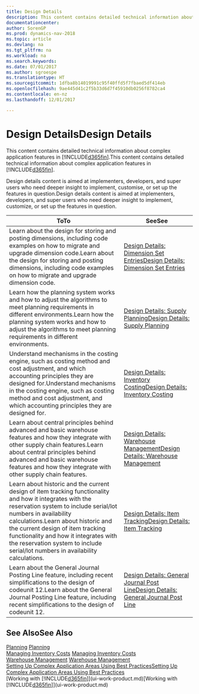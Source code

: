 ```yaml
---
title: Design Details
description: This content contains detailed technical information about complex application features in [!INCLUDE[d365fin](includes/d365fin_md.md)].
documentationcenter: 
author: SorenGP
ms.prod: dynamics-nav-2018
ms.topic: article
ms.devlang: na
ms.tgt_pltfrm: na
ms.workload: na
ms.search.keywords: 
ms.date: 07/01/2017
ms.author: sgroespe
ms.translationtype: HT
ms.sourcegitcommit: 1dfba8b14019991c95f40ffd5f7fbaed5df414eb
ms.openlocfilehash: 9ae445d41c2f5b33d6d7f45910db0256f8782ca4
ms.contentlocale: en-nz
ms.lasthandoff: 12/01/2017

---
```

# <a name="design-details"></a><span data-ttu-id="829cb-103">Design Details</span><span class="sxs-lookup"><span data-stu-id="829cb-103">Design Details</span></span>
<span data-ttu-id="829cb-104">This content contains detailed technical information about complex application features in [!INCLUDE[d365fin](includes/d365fin_md.md)].</span><span class="sxs-lookup"><span data-stu-id="829cb-104">This content contains detailed technical information about complex application features in [!INCLUDE[d365fin](includes/d365fin_md.md)].</span></span>  

 <span data-ttu-id="829cb-105">Design details content is aimed at implementers, developers, and super users who need deeper insight to implement, customise, or set up the features in question.</span><span class="sxs-lookup"><span data-stu-id="829cb-105">Design details content is aimed at implementers, developers, and super users who need deeper insight to implement, customize, or set up the features in question.</span></span>  

|<span data-ttu-id="829cb-106">**To**</span><span class="sxs-lookup"><span data-stu-id="829cb-106">**To**</span></span>|<span data-ttu-id="829cb-107">**See**</span><span class="sxs-lookup"><span data-stu-id="829cb-107">**See**</span></span>|  
|------------|-------------|  
|<span data-ttu-id="829cb-108">Learn about the design for storing and posting dimensions, including code examples on how to migrate and upgrade dimension code.</span><span class="sxs-lookup"><span data-stu-id="829cb-108">Learn about the design for storing and posting dimensions, including code examples on how to migrate and upgrade dimension code.</span></span>|[<span data-ttu-id="829cb-109">Design Details: Dimension Set Entries</span><span class="sxs-lookup"><span data-stu-id="829cb-109">Design Details: Dimension Set Entries</span></span>](design-details-dimension-set-entries.md)|  
|<span data-ttu-id="829cb-110">Learn how the planning system works and how to adjust the algorithms to meet planning requirements in different environments.</span><span class="sxs-lookup"><span data-stu-id="829cb-110">Learn how the planning system works and how to adjust the algorithms to meet planning requirements in different environments.</span></span>|[<span data-ttu-id="829cb-111">Design Details: Supply Planning</span><span class="sxs-lookup"><span data-stu-id="829cb-111">Design Details: Supply Planning</span></span>](design-details-supply-planning.md)|  
|<span data-ttu-id="829cb-112">Understand mechanisms in the costing engine, such as costing method and cost adjustment, and which accounting principles they are designed for.</span><span class="sxs-lookup"><span data-stu-id="829cb-112">Understand mechanisms in the costing engine, such as costing method and cost adjustment, and which accounting principles they are designed for.</span></span>|[<span data-ttu-id="829cb-113">Design Details: Inventory Costing</span><span class="sxs-lookup"><span data-stu-id="829cb-113">Design Details: Inventory Costing</span></span>](design-details-inventory-costing.md)|  
|<span data-ttu-id="829cb-114">Learn about central principles behind advanced and basic warehouse features and how they integrate with other supply chain features.</span><span class="sxs-lookup"><span data-stu-id="829cb-114">Learn about central principles behind advanced and basic warehouse features and how they integrate with other supply chain features.</span></span>|[<span data-ttu-id="829cb-115">Design Details: Warehouse Management</span><span class="sxs-lookup"><span data-stu-id="829cb-115">Design Details: Warehouse Management</span></span>](design-details-warehouse-management.md)|  
|<span data-ttu-id="829cb-116">Learn about historic and the current design of item tracking functionality and how it integrates with the reservation system to include serial/lot numbers in availability calculations.</span><span class="sxs-lookup"><span data-stu-id="829cb-116">Learn about historic and the current design of item tracking functionality and how it integrates with the reservation system to include serial/lot numbers in availability calculations.</span></span>|[<span data-ttu-id="829cb-117">Design Details: Item Tracking</span><span class="sxs-lookup"><span data-stu-id="829cb-117">Design Details: Item Tracking</span></span>](design-details-item-tracking.md)|  
|<span data-ttu-id="829cb-118">Learn about the General Journal Posting Line feature, including recent simplifications to the design of codeunit 12.</span><span class="sxs-lookup"><span data-stu-id="829cb-118">Learn about the General Journal Posting Line feature, including recent simplifications to the design of codeunit 12.</span></span>|[<span data-ttu-id="829cb-119">Design Details: General Journal Post Line</span><span class="sxs-lookup"><span data-stu-id="829cb-119">Design Details: General Journal Post Line</span></span>](design-details-general-journal-post-line.md)|  

## <a name="see-also"></a><span data-ttu-id="829cb-120">See Also</span><span class="sxs-lookup"><span data-stu-id="829cb-120">See Also</span></span>  
 <span data-ttu-id="829cb-121">[Planning](production-planning.md) </span><span class="sxs-lookup"><span data-stu-id="829cb-121">[Planning](production-planning.md) </span></span>  
 <span data-ttu-id="829cb-122">[Managing Inventory Costs](finance-manage-inventory-costs.md) </span><span class="sxs-lookup"><span data-stu-id="829cb-122">[Managing Inventory Costs](finance-manage-inventory-costs.md) </span></span>  
 <span data-ttu-id="829cb-123">[Warehouse Management](warehouse-manage-warehouse.md) </span><span class="sxs-lookup"><span data-stu-id="829cb-123">[Warehouse Management](warehouse-manage-warehouse.md) </span></span>  
 [<span data-ttu-id="829cb-124">Setting Up Complex Application Areas Using Best Practices</span><span class="sxs-lookup"><span data-stu-id="829cb-124">Setting Up Complex Application Areas Using Best Practices</span></span>](set-up-complex-application-areas-using-best-practices.md)  
 <span data-ttu-id="829cb-125">[Working with [!INCLUDE[d365fin](includes/d365fin_md.md)]](ui-work-product.md)</span><span class="sxs-lookup"><span data-stu-id="829cb-125">[Working with [!INCLUDE[d365fin](includes/d365fin_md.md)]](ui-work-product.md)</span></span>

